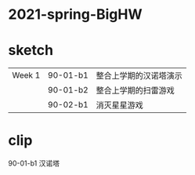 # 2021-spring-BigHW

# sketch
||||
|--|--|--|
|Week 1|90-01-b1|整合上学期的汉诺塔演示|
||90-01-b2|整合上学期的扫雷游戏|
||90-02-b1|消灭星星游戏|

# clip
90-01-b1 汉诺塔
